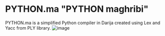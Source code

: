 # PYTHON.ma "PYTHON maghribi"
PYTHON.ma is a simplified Python compiler in Darija created using Lex and Yacc from PLY library. 
![image](https://user-images.githubusercontent.com/77125092/135387880-f4e27a7c-1cd4-4f62-9d25-a46d28f5dab5.png)




